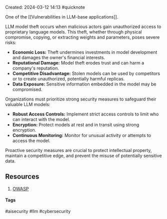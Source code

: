 Created: 2024-03-12 14:13
#quicknote

One of the [[Vulnerabilities in LLM-base applications]].

LLM model theft occurs when malicious actors gain unauthorized access to proprietary language models. This theft, whether through physical compromise, copying, or extracting weights and parameters, poses severe risks:
- **Economic Loss:** Theft undermines investments in model development and damages the owner's financial interests.
- **Reputational Damage:** Model theft erodes trust and can harm a company's reputation.
- **Competitive Disadvantage:** Stolen models can be used by competitors or to create unauthorized, potentially harmful replicas.
- **Data Exposure:** Sensitive information embedded in the model may be compromised.

Organizations must prioritize strong security measures to safeguard their valuable LLM models:
- **Robust Access Controls:** Implement strict access controls to limit who can interact with the model.
- **Encryption:** Protect models at rest and in transit using strong encryption.
- **Continuous Monitoring:** Monitor for unusual activity or attempts to access the model.

Proactive security measures are crucial to protect intellectual property, maintain a competitive edge, and prevent the misuse of potentially sensitive data.
## Resources
1. [OWASP](https://owasp.org/www-project-top-10-for-large-language-model-applications/assets/PDF/OWASP-Top-10-for-LLMs-2023-v1_1.pdf)

#### Tags
#aisecurity #llm #cybersecurity 